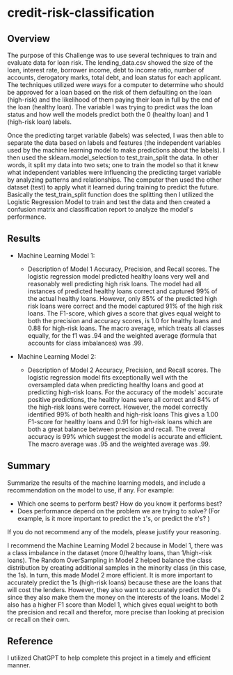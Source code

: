 # credit-risk-classification
## Overview
The purpose of this Challenge was to use several techniques to train and evaluate data for loan risk. The lending_data.csv showed the size of the loan, interest rate, borrower income, debt to income ratio, number of accounts, derogatory marks, total debt, and loan status for each applicant. The techniques utilized were ways for a computer to determine who should be approved for a loan based on the risk of them defaulting on the loan (high-risk) and the likelihood of them paying their loan in full by the end of the loan (healthy loan). The variable I was trying to predict was the loan status and how well the models predict both the 0 (healthy loan) and 1 (high-risk loan) labels. 

Once the predicting target variable (labels) was selected, I was then able to separate the data based on labels and features (the independent variables used by the machine learning model to make predictions about the labels). I then used the sklearn.model_selection to test_train_split the data. In other words, it split my data into two sets; one to train the model so that it knew what independent variables were influencing the predicting target variable by analyzing patterns and relationships. The computer then used the other dataset (test) to apply what it learned during training to predict the future. Basically the test_train_split function does the splitting then I utilized the Logistic Regression Model to train and test the data and then created a confusion matrix and classification report to analyze the model's performance.

## Results
* Machine Learning Model 1:
  * Description of Model 1 Accuracy, Precision, and Recall scores.
The logistic regression model predicted healthy loans very well and reasonably well predicting high risk loans. The model had all instances of predicted healthy loans correct and captured 99% of the actual healthy loans. However, only 85% of the predicted high risk loans were correct and the model captured 91% of the high risk loans. The F1-score, which gives a score that gives equal weight to both the precision and accuracy scores, is 1.0 for healthy loans and 0.88 for high-risk loans. The macro average, which treats all classes equally, for the f1 was .94 and the weighted average (formula that accounts for class imbalances) was .99.


* Machine Learning Model 2:
  * Description of Model 2 Accuracy, Precision, and Recall scores.
The logistic regression model fits exceptionally well with the oversampled data when predicting healthy loans and good at predicting high-risk loans. For the accuracy of the models' accurate positive predictions, the healthy loans were all correct and 84%  of the high-risk loans were correct. However, the model correctly identified 99% of both health and high-risk loans This gives a 1.00 F1-score for healthy loans and 0.91 for high-risk loans which are both a great balance between precision and recall. The overal accuracy is 99% which suggest the model is accurate and efficient. The macro average was .95 and the weighted average was .99.

## Summary

Summarize the results of the machine learning models, and include a recommendation on the model to use, if any. For example:
* Which one seems to perform best? How do you know it performs best?
* Does performance depend on the problem we are trying to solve? (For example, is it more important to predict the `1`'s, or predict the `0`'s? )

If you do not recommend any of the models, please justify your reasoning.

I recommend the Machine Learning Model 2 because in Model 1, there was a class imbalance in the dataset (more 0/healthy loans, than 1/high-risk loans). The Random OverSampling in Model 2 helped balance the class distribution by creating additional samples in the minority class (in this case, the 1s). In turn, this made Model 2 more efficient. It is more important to accurately predict the 1s (high-risk loans) because these are the loans that will cost the lenders. However, they also want to accurately predict the 0's since they also make them the money on the interests of the loans. Model 2 also has a higher F1 score than Model 1, which gives equal weight to both the precision and recall and therefor, more precise than looking at precision or recall on their own.

## Reference
I utilized ChatGPT to help complete this project in a timely and efficient manner. 
